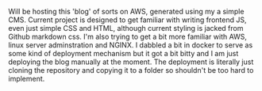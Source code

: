 Will be hosting this 'blog' of sorts on AWS, generated using my a simple CMS. Current project is designed to get familiar with writing frontend JS, even just simple CSS and HTML, although current styling is jacked from Github markdown css. I'm also trying to get a bit more familiar with AWS, linux server adminstration and NGINX. I dabbled a bit in docker to serve as some kind of deployment mechanism but it got a bit bitty and I am just deploying the blog manually at the moment. The deployment is literally just cloning the repository and copying it to a folder so shouldn't be too hard to implement.

